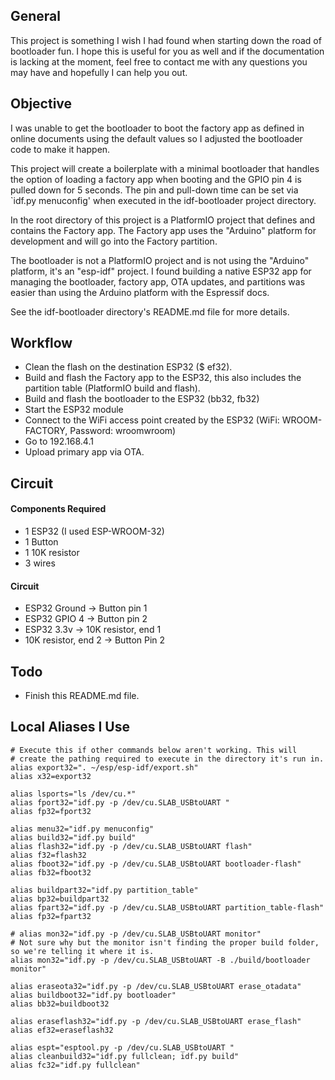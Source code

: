 ## General

This project is something I wish I had found when starting down the road of bootloader fun. I hope this is useful for you as well and if the documentation is lacking at the moment, feel free to contact me with any questions you may have and hopefully I can help you out.


## Objective

I was unable to get the bootloader to boot the factory app as defined in online documents using the default values so I adjusted the bootloader code to make it happen.

This project will create a boilerplate with a minimal bootloader that handles the option of loading a factory app when booting and the GPIO pin 4 is pulled down for 5 seconds. The pin and pull-down time can be set via `idf.py menuconfig' when executed in the idf-bootloader project directory.

In the root directory of this project is a PlatformIO project that defines and contains the Factory app. The Factory app uses the "Arduino" platform for development and will go into the Factory partition.

The bootloader is not a PlatformIO project and is not using the "Arduino" platform, it's an "esp-idf" project. I found building a native ESP32 app for managing the bootloader, factory app, OTA updates, and partitions was easier than using the Arduino platform with the Espressif docs.

See the idf-bootloader directory's README.md file for more details.


## Workflow

- Clean the flash on the destination ESP32 ($ ef32).
- Build and flash the Factory app to the ESP32, this also includes the partition table (PlatformIO build and flash).
- Build and flash the bootloader to the ESP32 (bb32, fb32)
- Start the ESP32 module
- Connect to the WiFi access point created by the ESP32 (WiFi: WROOM-FACTORY, Password: wroomwroom)
- Go to 192.168.4.1
- Upload primary app via OTA.


## Circuit

#### Components Required

  - 1 ESP32 (I used ESP-WROOM-32)
  - 1 Button
  - 1 10K resistor
  - 3 wires


#### Circuit

  - ESP32 Ground        -> Button pin 1
  - ESP32 GPIO 4        -> Button pin 2
  - ESP32 3.3v          -> 10K resistor, end 1
  - 10K resistor, end 2 -> Button Pin 2


## Todo

- Finish this README.md file.

## Local Aliases I Use
```
# Execute this if other commands below aren't working. This will
# create the pathing required to execute in the directory it's run in.
alias export32=". ~/esp/esp-idf/export.sh"
alias x32=export32

alias lsports="ls /dev/cu.*"
alias fport32="idf.py -p /dev/cu.SLAB_USBtoUART "
alias fp32=fport32

alias menu32="idf.py menuconfig"
alias build32="idf.py build"
alias flash32="idf.py -p /dev/cu.SLAB_USBtoUART flash"
alias f32=flash32
alias fboot32="idf.py -p /dev/cu.SLAB_USBtoUART bootloader-flash"
alias fb32=fboot32

alias buildpart32="idf.py partition_table"
alias bp32=buildpart32
alias fpart32="idf.py -p /dev/cu.SLAB_USBtoUART partition_table-flash"
alias fp32=fpart32

# alias mon32="idf.py -p /dev/cu.SLAB_USBtoUART monitor"
# Not sure why but the monitor isn't finding the proper build folder, so we're telling it where it is.
alias mon32="idf.py -p /dev/cu.SLAB_USBtoUART -B ./build/bootloader monitor"

alias eraseota32="idf.py -p /dev/cu.SLAB_USBtoUART erase_otadata"
alias buildboot32="idf.py bootloader"
alias bb32=buildboot32

alias eraseflash32="idf.py -p /dev/cu.SLAB_USBtoUART erase_flash"
alias ef32=eraseflash32

alias espt="esptool.py -p /dev/cu.SLAB_USBtoUART "
alias cleanbuild32="idf.py fullclean; idf.py build"
alias fc32="idf.py fullclean"
```